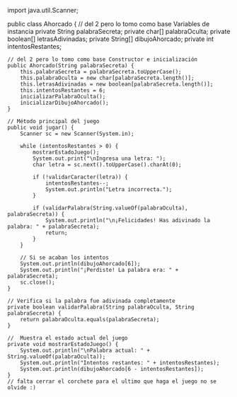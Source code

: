 import java.util.Scanner;

public class Ahorcado {
    // del 2 pero lo tomo como base Variables de instancia
    private String palabraSecreta;
    private char[] palabraOculta;
    private boolean[] letrasAdivinadas;
    private String[] dibujoAhorcado;
    private int intentosRestantes;

    // del 2 pero lo tomo como base Constructor e inicialización
    public Ahorcado(String palabraSecreta) {
        this.palabraSecreta = palabraSecreta.toUpperCase();
        this.palabraOculta = new char[palabraSecreta.length()];
        this.letrasAdivinadas = new boolean[palabraSecreta.length()];
        this.intentosRestantes = 6;
        inicializarPalabraOculta();
        inicializarDibujoAhorcado();
    }

    // Método principal del juego
    public void jugar() {
        Scanner sc = new Scanner(System.in);

        while (intentosRestantes > 0) {
            mostrarEstadoJuego();
            System.out.print("\nIngresa una letra: ");
            char letra = sc.next().toUpperCase().charAt(0);

            if (!validarCaracter(letra)) {
                intentosRestantes--;
                System.out.println("Letra incorrecta.");
            }

            if (validarPalabra(String.valueOf(palabraOculta), palabraSecreta)) {
                System.out.println("\n¡Felicidades! Has adivinado la palabra: " + palabraSecreta);
                return;
            }
        }

        // Si se acaban los intentos
        System.out.println(dibujoAhorcado[6]);
        System.out.println("¡Perdiste! La palabra era: " + palabraSecreta);
        sc.close();
    }

    // Verifica si la palabra fue adivinada completamente
    private boolean validarPalabra(String palabraOculta, String palabraSecreta) {
        return palabraOculta.equals(palabraSecreta);
    }

    //  Muestra el estado actual del juego
    private void mostrarEstadoJuego() {
        System.out.println("\nPalabra actual: " + String.valueOf(palabraOculta));
        System.out.println("Intentos restantes: " + intentosRestantes);
        System.out.println(dibujoAhorcado[6 - intentosRestantes]);
    }
    // falta cerrar el corchete para el ultimo que haga el juego no se olvide :)
